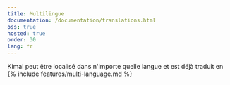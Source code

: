 ```yaml
---
title: Multilingue
documentation: /documentation/translations.html
oss: true
hosted: true
order: 30
lang: fr
---
```


Kimai peut être localisé dans n'importe quelle langue et est déjà traduit en 
{% include features/multi-language.md %}
